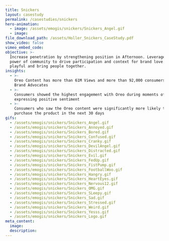 ```yaml
---
title: Snickers
layout: casestudy
permalink: /casestudies/snickers
hero-animation:
  - image: /assets/emogis/snickers/Snickers_Angel.gif
  - image:
file_download_path: /assets/Holler_Snickers_CaseStudy.pdf
show_video: false
vimeo_embed_code:
objective: >-
  ​Increase penetration by strengthening position in Afternoon. Leverage the
  power of community to drive participation and context for brand love. Stay
  playful and bring people together.
insights:
  - >-
    Oreo Content has more than 61M Views and more than 92,000 consumers became
    Brand Advocates
  - >-
    Consumers showed the highest engagement with Oreo during moments of Love and
    expressing positive sentiment
  - >-
    Consumers who saw the Oreo content were significantly more likely to
    purchase the product in the next 30 days
gifs:
  - /assets/emogis/snickers/Snickers_Angel.gif
  - /assets/emogis/snickers/Snickers_Annoyed.gif
  - /assets/emogis/snickers/Snickers_Bored.gif
  - /assets/emogis/snickers/Snickers_Confused.gif
  - /assets/emogis/snickers/Snickers_Cranky.gif
  - /assets/emogis/snickers/Snickers_DevilAngel.gif
  - /assets/emogis/snickers/Snickers_Distracted.gif
  - /assets/emogis/snickers/Snickers_Evil.gif
  - /assets/emogis/snickers/Snickers_FedUp.gif
  - /assets/emogis/snickers/Snickers_FistPump.gif
  - /assets/emogis/snickers/Snickers_FootballWoo.gif
  - /assets/emogis/snickers/Snickers_Hangry.gif
  - /assets/emogis/snickers/Snickers_HeartEyes.gif
  - /assets/emogis/snickers/Snickers_Nervous12.gif
  - /assets/emogis/snickers/Snickers_OMG.gif
  - /assets/emogis/snickers/Snickers_SLeepy.gif
  - /assets/emogis/snickers/Snickers_Sad.gif
  - /assets/emogis/snickers/Snickers_Stressed.gif
  - /assets/emogis/snickers/Snickers_Weird.gif
  - /assets/emogis/snickers/Snickers_Yesss.gif
  - /assets/emogis/snickers/Snickers_Logo.gif
meta_content:
  image:
  description:
---
```


